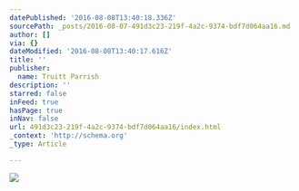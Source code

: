```yaml
---
datePublished: '2016-08-08T13:40:18.336Z'
sourcePath: _posts/2016-08-07-491d3c23-219f-4a2c-9374-bdf7d064aa16.md
author: []
via: {}
dateModified: '2016-08-08T13:40:17.616Z'
title: ''
publisher:
  name: Truitt Parrish
description: ''
starred: false
inFeed: true
hasPage: true
inNav: false
url: 491d3c23-219f-4a2c-9374-bdf7d064aa16/index.html
_context: 'http://schema.org'
_type: Article

---
```

![](https://the-grid-user-content.s3-us-west-2.amazonaws.com/6bc90f55-fe46-492d-9f17-40a9e70bf453.jpg)